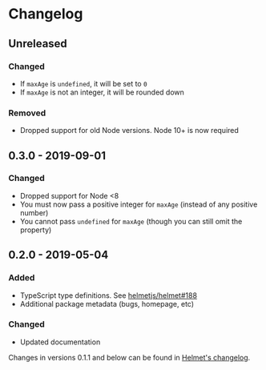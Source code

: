 # Changelog

## Unreleased

### Changed

- If `maxAge` is `undefined`, it will be set to `0`
- If `maxAge` is not an integer, it will be rounded down

### Removed

- Dropped support for old Node versions. Node 10+ is now required

## 0.3.0 - 2019-09-01

### Changed

- Dropped support for Node <8
- You must now pass a positive integer for `maxAge` (instead of any positive number)
- You cannot pass `undefined` for `maxAge` (though you can still omit the property)

## 0.2.0 - 2019-05-04

### Added

- TypeScript type definitions. See [helmetjs/helmet#188](https://github.com/helmetjs/helmet/issues/188)
- Additional package metadata (bugs, homepage, etc)

### Changed

- Updated documentation

Changes in versions 0.1.1 and below can be found in [Helmet's changelog](https://github.com/helmetjs/helmet/blob/master/CHANGELOG.md).
